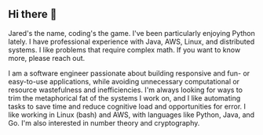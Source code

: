 ## Hi there 👋

Jared's the name, coding's the game. I've been particularly enjoying Python lately. I have professional experience with Java, AWS, Linux, and distributed systems. I like problems that require complex math. If you want to know more, please reach out.

I am a software engineer passionate about building responsive and fun- or easy-to-use applications, while avoiding unnecessary computational or resource wastefulness and inefficiencies. I'm always looking for ways to trim the metaphorical fat of the systems I work on, and I like automating tasks to save time and reduce cognitive load and opportunities for error. I like working in Linux (bash) and AWS, with languages like Python, Java, and Go. I'm also interested in number theory and cryptography. 

<!--
**jmgorton/jmgorton** is a ✨ _special_ ✨ repository because its `README.md` (this file) appears on your GitHub profile.

Here are some ideas to get you started:

- 🔭 I’m currently working on ...
- 🌱 I’m currently learning ...
- 👯 I’m looking to collaborate on ...
- 🤔 I’m looking for help with ...
- 💬 Ask me about ...
- 📫 How to reach me: ...
- 😄 Pronouns: ...
- ⚡ Fun fact: ...
-->
